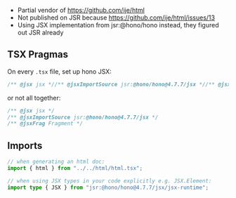 * Partial vendor of https://github.com/ije/html
* Not published on JSR because https://github.com/ije/html/issues/13
* Using JSX implementation from jsr:@hono/hono instead, they figured out JSR already

## TSX Pragmas

On every `.tsx` file, set up hono JSX:

```ts
/** @jsx jsx *//** @jsxImportSource jsr:@hono/hono@4.7.7/jsx *//** @jsxFrag Fragment */
```

or not all together:

```ts
/** @jsx jsx */
/** @jsxImportSource jsr:@hono/hono@4.7.7/jsx */
/** @jsxFrag Fragment */
```

## Imports

```ts
// when generating an html doc:
import { html } from "../../html/html.tsx";

// when using JSX types in your code explicitly e.g. JSX.Element:
import type { JSX } from "jsr:@hono/hono@4.7.7/jsx/jsx-runtime";
```
